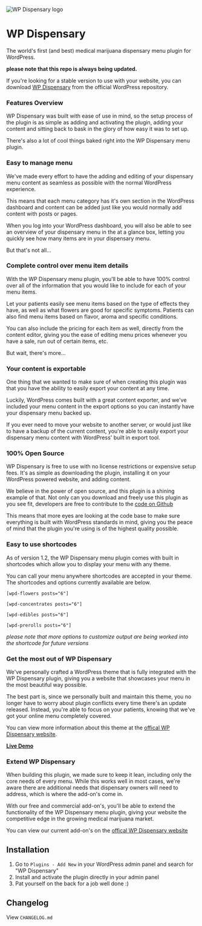 ![WP Dispensary logo](http://www.wpdispensary.com/wp-content/uploads/2015/10/wpdispensary-logo.png)

# WP Dispensary

The world's first (and best) medical marijuana dispensary menu plugin for WordPress.

**please note that this repo is always being updated.**

If you're looking for a stable version to use with your website, you can download [WP Dispensary](http://www.wordpress.org/plugins/wp-dispensary) from the official WordPress repository.

### Features Overview

WP Dispensary was built with ease of use in mind, so the setup process of the plugin is as simple as adding and activating the plugin, adding your content and sitting back to bask in the glory of how easy it was to set up.

There's also a lot of cool things baked right into the WP Dispensary menu plugin.

### Easy to manage menu

We've made every effort to have the adding and editing of your dispensary menu content as seamless as possible with the normal WordPress experience.

This means that each menu category has it's own section in the WordPress dashboard and content can be added just like you would normally add content with posts or pages.

When you log into your WordPress dashboard, you will also be able to see an overview of your dispensary menu in the at a glance box, letting you quickly see how many items are in your dispensary menu.

But that's not all...

### Complete control over menu item details

With the WP Dispensary menu plugin, you'll be able to have 100% control over all of the information that you would like to include for each of your menu items.

Let your patients easily see menu items based on the type of effects they have, as well as what flowers are good for specific symptoms. Patients can also find menu items based on flavor, aroma and specific conditions.

You can also include the pricing for each item as well, directly from the content editor, giving you the ease of editing menu prices whenever you have a sale, run out of certain items, etc.

But wait, there's more...

### Your content is exportable

One thing that we wanted to make sure of when creating this plugin was that you have the ability to easily export your content at any time.

Luckily, WordPress comes built with a great content exporter, and we've included your menu content in the export options so you can instantly have your dispensary menu backed up.

If you ever need to move your website to another server, or would just like to have a backup of the current content, you're able to easily export your dispensary menu content with WordPress' built in export tool.

### 100% Open Source

WP Dispensary is free to use with no license restrictions or expensive setup fees. It's as simple as downloading the plugin, installing it on your WordPress powered website, and adding content.

We believe in the power of open source, and this plugin is a shining example of that. Not only can you download and freely use this plugin as you see fit, developers are free to contribute to the [code on Github](https://www.github.com/deviodigital/wp-dispensary/)

This means that more eyes are looking at the code base to make sure everything is built with WordPress standards in mind, giving you the peace of mind that the plugin you're using is of the highest quality possible.

### Easy to use shortcodes

As of version 1.2, the WP Dispensary menu plugin comes with built in shortcodes which allow you to display your menu with any theme.

You can call your menu anywhere shortcodes are accepted in your theme. The shortcodes and options currently available are below.

`[wpd-flowers posts="6"]`

`[wpd-concentrates posts="6"]`

`[wpd-edibles posts="6"]`

`[wpd-prerolls posts="6"]`

*please note that more options to customize output are being worked into the shortcode for future versions*

### Get the most out of WP Dispensary

We've personally crafted a WordPress theme that is fully integrated with the WP Dispensary plugin, giving you a website that showcases your menu in the most beautiful way possible.

The best part is, since we personally built and maintain this theme, you no longer have to worry about plugin conflicts every time there's an update released. Instead, you're able to focus on your patients, knowing that we've got your online menu completely covered.

You can view more information about this theme at the [offical WP Dispensary website](http://www.wpdispensary.com).

**[Live Demo](http://www.wpdispensary.com/demo/)**

### Extend WP Dispensary

When building this plugin, we made sure to keep it lean, including only the core needs of every menu. While this works well in most cases, we're aware there are additional needs that dispensary owners will need to address, which is where the add-on's come in.

With our free and commercial add-on's, you'll be able to extend the functionality of the WP Dispensary menu plugin, giving your website the competitive edge in the growing medical marijuana market.

You can view our current add-on's on the [offical WP Dispensary website](http://www.wpdispensary.com)

## Installation

1. Go to `Plugins - Add New` in your WordPress admin panel and search for "WP Dispensary"
2. Install and activate the plugin directly in your admin panel
3. Pat yourself on the back for a job well done :)

## Changelog

View `CHANGELOG.md`